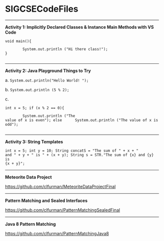 # SIGCSECodeFiles

<hr>

<b>Activity 1: Implicitly Declared Classes & Instance Main Methods with VS Code</b>

<pre><code>void main(){
<p>&Tab;System.out.println ("Hi there class!");
}</p></code></pre>
<hr>
<b>Activity 2: Java Playground Things to Try</b>


a.
<code>System.out.println("Hello World! ");</code>


b.
<code>System.out.println (5 % 2);</code>


c.
	<pre><code>int x = 5; 
	if (x % 2 == 0){
	<p>&Tab;System.out.println ("The value of x is even");
	else
	&Tab;System.out.println ("The value of x is odd");</p></code></pre>
<hr>
<b>Activity 3: String Templates</b>


<code>int x = 5; 
int y = 10;
String concatS = "The sum of " + x + " and " + y + " is " + (x + y); 
String s =  STR."The sum of \{x} and \{y} is \{x + y}";</code>

<hr>
<b> Meteorite Data Project</b>

https://github.com/clfurman/MeteoriteDataProjectFinal

<hr>
<b>Pattern Matching and Sealed Interfaces </b>

https://github.com/clfurman/PatternMatchingSealedFinal

<hr>
<b>Java 8 Pattern Matching</b>

https://github.com/clfurman/PatternMatchingJava8

